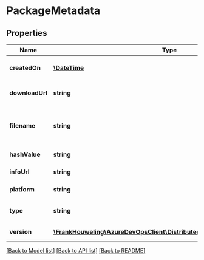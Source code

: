 # PackageMetadata

## Properties
Name | Type | Description | Notes
------------ | ------------- | ------------- | -------------
**createdOn** | [**\DateTime**](\DateTime.md) | The date the package was created | [optional] 
**downloadUrl** | **string** | A direct link to download the package. | [optional] 
**filename** | **string** | The UI uses this to display instructions, i.e. \&quot;unzip MyAgent.zip\&quot; | [optional] 
**hashValue** | **string** | MD5 hash as a base64 string | [optional] 
**infoUrl** | **string** | A link to documentation | [optional] 
**platform** | **string** | The platform (win7, linux, etc.) | [optional] 
**type** | **string** | The type of package (e.g. \&quot;agent\&quot;) | [optional] 
**version** | [**\FrankHouweling\AzureDevOpsClient\DistributedTask\Model\PackageVersion**](PackageVersion.md) | The package version. | [optional] 

[[Back to Model list]](../README.md#documentation-for-models) [[Back to API list]](../README.md#documentation-for-api-endpoints) [[Back to README]](../README.md)


